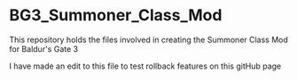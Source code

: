 # BG3_Summoner_Class_Mod
This repository holds the files involved in creating the Summoner Class Mod for Baldur's Gate 3

I have made an edit to this file to test rollback features on this gitHub page

